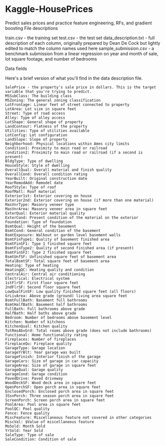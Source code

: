 # Kaggle-HousePrices
Predict sales prices and practice feature engineering, RFs, and gradient boosting
File descriptions

train.csv - the training set
test.csv - the test set
data_description.txt - full description of each column, originally prepared by Dean De Cock but lightly edited to match the column names used here
sample_submission.csv - a benchmark submission from a linear regression on year and month of sale, lot square footage, and number of bedrooms

Data fields

Here's a brief version of what you'll find in the data description file.

    SalePrice - the property's sale price in dollars. This is the target variable that you're trying to predict.
    MSSubClass: The building class
    MSZoning: The general zoning classification
    LotFrontage: Linear feet of street connected to property
    LotArea: Lot size in square feet
    Street: Type of road access
    Alley: Type of alley access
    LotShape: General shape of property
    LandContour: Flatness of the property
    Utilities: Type of utilities available
    LotConfig: Lot configuration
    LandSlope: Slope of property
    Neighborhood: Physical locations within Ames city limits
    Condition1: Proximity to main road or railroad
    Condition2: Proximity to main road or railroad (if a second is present)
    BldgType: Type of dwelling
    HouseStyle: Style of dwelling
    OverallQual: Overall material and finish quality
    OverallCond: Overall condition rating
    YearBuilt: Original construction date
    YearRemodAdd: Remodel date
    RoofStyle: Type of roof
    RoofMatl: Roof material
    Exterior1st: Exterior covering on house
    Exterior2nd: Exterior covering on house (if more than one material)
    MasVnrType: Masonry veneer type
    MasVnrArea: Masonry veneer area in square feet
    ExterQual: Exterior material quality
    ExterCond: Present condition of the material on the exterior
    Foundation: Type of foundation
    BsmtQual: Height of the basement
    BsmtCond: General condition of the basement
    BsmtExposure: Walkout or garden level basement walls
    BsmtFinType1: Quality of basement finished area
    BsmtFinSF1: Type 1 finished square feet
    BsmtFinType2: Quality of second finished area (if present)
    BsmtFinSF2: Type 2 finished square feet
    BsmtUnfSF: Unfinished square feet of basement area
    TotalBsmtSF: Total square feet of basement area
    Heating: Type of heating
    HeatingQC: Heating quality and condition
    CentralAir: Central air conditioning
    Electrical: Electrical system
    1stFlrSF: First Floor square feet
    2ndFlrSF: Second floor square feet
    LowQualFinSF: Low quality finished square feet (all floors)
    GrLivArea: Above grade (ground) living area square feet
    BsmtFullBath: Basement full bathrooms
    BsmtHalfBath: Basement half bathrooms
    FullBath: Full bathrooms above grade
    HalfBath: Half baths above grade
    Bedroom: Number of bedrooms above basement level
    Kitchen: Number of kitchens
    KitchenQual: Kitchen quality
    TotRmsAbvGrd: Total rooms above grade (does not include bathrooms)
    Functional: Home functionality rating
    Fireplaces: Number of fireplaces
    FireplaceQu: Fireplace quality
    GarageType: Garage location
    GarageYrBlt: Year garage was built
    GarageFinish: Interior finish of the garage
    GarageCars: Size of garage in car capacity
    GarageArea: Size of garage in square feet
    GarageQual: Garage quality
    GarageCond: Garage condition
    PavedDrive: Paved driveway
    WoodDeckSF: Wood deck area in square feet
    OpenPorchSF: Open porch area in square feet
    EnclosedPorch: Enclosed porch area in square feet
    3SsnPorch: Three season porch area in square feet
    ScreenPorch: Screen porch area in square feet
    PoolArea: Pool area in square feet
    PoolQC: Pool quality
    Fence: Fence quality
    MiscFeature: Miscellaneous feature not covered in other categories
    MiscVal: $Value of miscellaneous feature
    MoSold: Month Sold
    YrSold: Year Sold
    SaleType: Type of sale
    SaleCondition: Condition of sale
